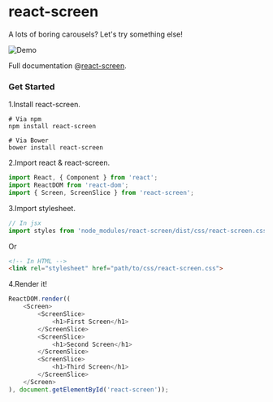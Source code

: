 # react-screen

A lots of boring carousels? Let's try something else!

![Demo](https://gao-sun.github.io/react-screen/image/demo.gif)

Full documentation @[react-screen](http://gao-sun.github.io/react-screen).

### Get Started

1.Install react-screen.
```baseh
# Via npm
npm install react-screen

# Via Bower
bower install react-screen
```

2.Import react & react-screen.
```javascript
import React, { Component } from 'react';
import ReactDOM from 'react-dom';
import { Screen, ScreenSlice } from 'react-screen';
```

3.Import stylesheet.
```javascript
// In jsx
import styles from 'node_modules/react-screen/dist/css/react-screen.css';
```

Or
```html
<!-- In HTML -->
<link rel="stylesheet" href="path/to/css/react-screen.css">
```

4.Render it!
```javascript
ReactDOM.render((
    <Screen>
        <ScreenSlice>
            <h1>First Screen</h1>
        </ScreenSlice>
        <ScreenSlice>
            <h1>Second Screen</h1>
        </ScreenSlice>
        <ScreenSlice>
            <h1>Third Screen</h1>
        </ScreenSlice>
    </Screen>
), document.getElementById('react-screen'));
```